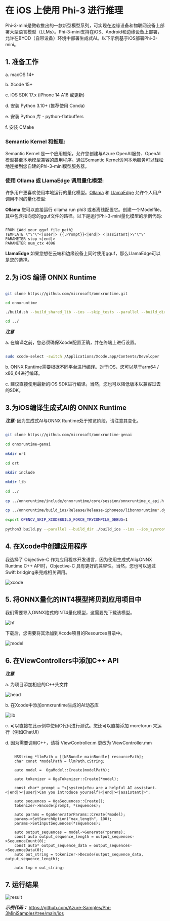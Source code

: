 # **在 iOS 上使用 Phi-3 进行推理**

Phi-3-mini是微软推出的一款新型模型系列，可实现在边缘设备和物联网设备上部署大型语言模型（LLMs）。Phi-3-mini支持在iOS、Android和边缘设备上部署，允许在BYOD（自带设备）环境中部署生成式AI。以下示例基于iOS部署Phi-3-mini。

## **1. 准备工作**


a. macOS 14+

b. Xcode 15+
   
c. iOS SDK 17.x (iPhone 14 A16 或更新)
   
d. 安装 Python 3.10+ (推荐使用 Conda)
   
e. 安装 Python 库 - python-flatbuffers

f. 安装 CMake

### Semantic Kernel 和推理:
Semantic Kernel 是一个应用框架，允许您创建与Azure OpenAI服务、OpenAI模型甚至本地模型兼容的应用程序。通过Semantic Kernel访问本地服务可以轻松地连接到您自建的Phi-3-mini模型服务器。

### 使用 Ollama 或 LlamaEdge 调用量化模型:
许多用户更喜欢使用本地运行的量化模型。[Ollama](https://ollama.com) 和 [LlamaEdge](https://llamaedge.com) 允许个人用户调用不同的量化模型:

**Ollama**
您可以直接运行 ollama run phi3 或者离线配置它。创建一个Modelfile，其中包含指向您的gguf文件的路径。以下是运行Phi-3-mini量化模型的示例代码:

```

FROM {Add your gguf file path}
TEMPLATE \"\"\"<|user|> {{.Prompt}}<|end|> <|assistant|>\"\"\"
PARAMETER stop <|end|>
PARAMETER num_ctx 4096

```
**LlamaEdge**
如果您想在云端和边缘设备上同时使用gguf，那么LlamaEdge可以是您的选择。


## **2.为 iOS 编译 ONNX Runtime**

```bash

git clone https://github.com/microsoft/onnxruntime.git

cd onnxruntime

./build.sh --build_shared_lib --ios --skip_tests --parallel --build_dir ./build_ios --ios --apple_sysroot iphoneos --osx_arch arm64 --apple_deploy_target 17.5 --cmake_generator Xcode --config Release

cd ../

```
 
***注意*** 

  a. 在编译之前，您必须确保Xcode配置正确，并在终端上进行设置。


```bash

sudo xcode-select -switch /Applications/Xcode.app/Contents/Developer 

```
 
  b. ONNX Runtime需要根据不同平台进行编译。对于iOS，您可以基于arm64 / x86_64进行编译。
   
  c.  建议直接使用最新的iOS SDK进行编译。当然，您也可以降低版本以兼容过去的SDK。


## **3.为iOS编译生成式AI的 ONNX Runtime**


 ***注意:*** 因为生成式AI与ONNX Runtime处于预览阶段，请注意其变化。


```bash

git clone https://github.com/microsoft/onnxruntime-genai
 
cd onnxruntime-genai
 
mkdir ort
 
cd ort
 
mkdir include
 
mkdir lib
 
cd ../
 
cp ../onnxruntime/include/onnxruntime/core/session/onnxruntime_c_api.h ort/include
 
cp ../onnxruntime/build_ios/Release/Release-iphoneos/libonnxruntime*.dylib* ort/lib
 
export OPENCV_SKIP_XCODEBUILD_FORCE_TRYCOMPILE_DEBUG=1
 
python3 build.py --parallel --build_dir ./build_ios --ios --ios_sysroot iphoneos --ios_arch arm64 --ios_deployment_target 17.5 --cmake_generator Xcode --cmake_extra_defines CMAKE_XCODE_ATTRIBUTE_CODE_SIGNING_ALLOWED=NO

```


## **4. 在Xcode中创建应用程序**

我选择了 Objective-C 作为应用程序开发语言，因为使用生成式AI与ONNX Runtime C++ API时，Objective-C 具有更好的兼容性。当然，您也可以通过 Swift bridging来完成相关调用。


![xcode](../../../../imgs/03/iOS/xcode.png)


## **5. 将ONNX量化的INT4模型拷贝到应用项目中**

我们需要导入ONNX格式的INT4量化模型，这需要先下载该模型。

![hf](../../../../imgs/03/iOS/hf.png)

下载后，您需要将其添加到Xcode项目的Resources目录中。

![model](../../../../imgs/03/iOS/model.png)


 ## **6. 在ViewControllers中添加C++ API**
 
***注意***:

  a. 为项目添加相应的C++头文件


  ![head](../../../../imgs/03/iOS/head.png)

  b. 在Xcode中添加onnxruntime生成的AI动态库

  
  ![lib](../../../../imgs/03/iOS/lib.png)
 
  c. 可以直接在此示例中使用C代码进行测试。您还可以直接添加 moretorun 来运行（例如ChatUI）

  d. 因为需要调用C++，请将 ViewController.m 更改为 ViewController.mm

```objc

    NSString *llmPath = [[NSBundle mainBundle] resourcePath];
    char const *modelPath = llmPath.cString;

    auto model =  OgaModel::Create(modelPath);

    auto tokenizer = OgaTokenizer::Create(*model);

    const char* prompt = "<|system|>You are a helpful AI assistant.<|end|><|user|>Can you introduce yourself?<|end|><|assistant|>";

    auto sequences = OgaSequences::Create();
    tokenizer->Encode(prompt, *sequences);

    auto params = OgaGeneratorParams::Create(*model);
    params->SetSearchOption("max_length", 100);
    params->SetInputSequences(*sequences);

    auto output_sequences = model->Generate(*params);
    const auto output_sequence_length = output_sequences->SequenceCount(0);
    const auto* output_sequence_data = output_sequences->SequenceData(0);
    auto out_string = tokenizer->Decode(output_sequence_data, output_sequence_length);
    
    auto tmp = out_string;

```


## **7. 运行结果**

![result](../../../../imgs/03/iOS/result.jpg)

***示例代码：*** https://github.com/Azure-Samples/Phi-3MiniSamples/tree/main/ios